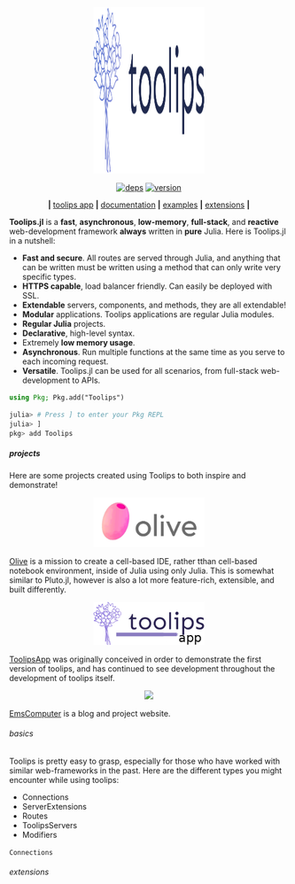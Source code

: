 <div align = "center">
  <img src = https://github.com/ChifiSource/image_dump/blob/main/toolips/toolips.svg  width = 200 height = 300/img>
  
[![deps](https://juliahub.com/docs/Toolips/deps.svg)](https://juliahub.com/ui/Packages/Toolips/TrAr4?t=2)
[![version](https://juliahub.com/docs/Toolips/version.svg)](https://juliahub.com/ui/Packages/Toolips/TrAr4)
</br>

**|**    [toolips app](https://toolips.app/)   **|**  [documentation](https://doc.toolips.app) **|**   [examples](https://toolips.app/?page=examples)    **|**    [extensions](https://toolips.app/?page=extensions)    **|**

</div>

**Toolips.jl** is a **fast**, **asynchronous**, **low-memory**, **full-stack**, and **reactive** web-development framework **always** written in **pure** Julia. Here is Toolips.jl in a nutshell:
- **Fast and secure**. All routes are served through Julia, and anything that can be written must be written using a method that can only write very specific types.
- **HTTPS capable**, load balancer friendly. Can easily be deployed with SSL.
- **Extendable** servers, components, and methods, they are all extendable!
- **Modular** applications. Toolips applications are regular Julia modules.
- **Regular Julia** projects.
- **Declarative**, high-level syntax.
- Extremely **low memory usage**.
- **Asynchronous**. Run multiple functions at the same time as you serve to each incoming request.
- **Versatile**. Toolips.jl can be used for all scenarios, from full-stack web-development to APIs.
```julia
using Pkg; Pkg.add("Toolips")
```
```julia
julia> # Press ] to enter your Pkg REPL
julia> ]
pkg> add Toolips
```
##### projects
Here are some projects created using Toolips to both inspire and demonstrate!
<div align = "center">
  <img src = https://github.com/ChifiSource/image_dump/blob/main/toolips/olive/olivelogo.png  width = 200 /img>
  </div>
 
[Olive](https://github.com/ChifiSource/Olive.jl) is a mission to create a cell-based IDE, rather tthan cell-based notebook environment, inside of Julia using only Julia. This is somewhat similar to Pluto.jl, however is also a lot more feature-rich, extensible, and built differently.

<div align = "center">
  <img src = https://github.com/ChifiSource/image_dump/blob/main/toolips/toolipsapp.png  width = 200 /img>
  </div>

[ToolipsApp](https://github.com/ChifiSource/ToolipsApp.jl) was originally conceived in order to demonstrate the first version of toolips, and has continued to see development throughout the development of toolips itself.

<div align = "center">
  <img src = https://github.com/emmettgb/EmsComputer.jl/blob/main/public/images/animated.gif  width = 200 /img>
  </div>
  
[EmsComputer](https://github.com/emmettgb/EmsComputer.jl) is a blog and project website.
###### basics
Toolips is pretty easy to grasp, especially for those who have worked with similar web-frameworks in the past. Here are the different types you might encounter while using toolips:
- Connections
- ServerExtensions
- Routes
- ToolipsServers
- Modifiers

`Connections` 
###### extensions
